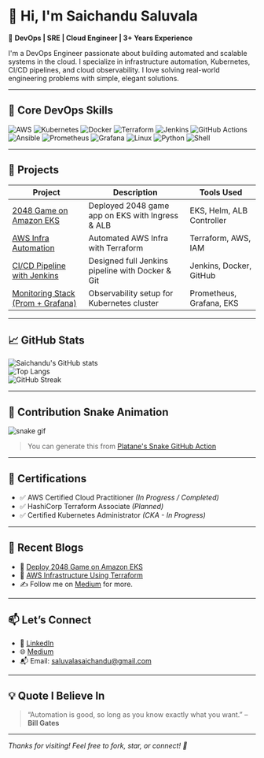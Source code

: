 # 👋 Hi, I'm Saichandu Saluvala

🚀 **DevOps | SRE | Cloud Engineer | 3+ Years Experience**

I'm a DevOps Engineer passionate about building automated and scalable systems in the cloud. I specialize in infrastructure automation, Kubernetes, CI/CD pipelines, and cloud observability. I love solving real-world engineering problems with simple, elegant solutions.

---

## 🧠 Core DevOps Skills

![AWS](https://img.shields.io/badge/AWS-FF9900?style=for-the-badge&logo=amazonaws&logoColor=white)
![Kubernetes](https://img.shields.io/badge/Kubernetes-326CE5?style=for-the-badge&logo=kubernetes&logoColor=white)
![Docker](https://img.shields.io/badge/Docker-2496ED?style=for-the-badge&logo=docker&logoColor=white)
![Terraform](https://img.shields.io/badge/Terraform-7B42BC?style=for-the-badge&logo=terraform&logoColor=white)
![Jenkins](https://img.shields.io/badge/Jenkins-D24939?style=for-the-badge&logo=jenkins&logoColor=white)
![GitHub Actions](https://img.shields.io/badge/GitHub_Actions-2088FF?style=for-the-badge&logo=githubactions&logoColor=white)
![Ansible](https://img.shields.io/badge/Ansible-EE0000?style=for-the-badge&logo=ansible&logoColor=white)
![Prometheus](https://img.shields.io/badge/Prometheus-E6522C?style=for-the-badge&logo=prometheus&logoColor=white)
![Grafana](https://img.shields.io/badge/Grafana-F46800?style=for-the-badge&logo=grafana&logoColor=white)
![Linux](https://img.shields.io/badge/Linux-FCC624?style=for-the-badge&logo=linux&logoColor=black)
![Python](https://img.shields.io/badge/Python-3776AB?style=for-the-badge&logo=python&logoColor=white)
![Shell](https://img.shields.io/badge/Shell_Scripting-4EAA25?style=for-the-badge&logo=gnu-bash&logoColor=white)

---

## 💼 Projects

| Project | Description | Tools Used |
|--------|-------------|------------|
| [2048 Game on Amazon EKS](https://medium.com/@saluvalasaichand/eks-deployment-2048-game-with-ingress-alb-c4e7c46d61f6) | Deployed 2048 game app on EKS with Ingress & ALB | EKS, Helm, ALB Controller |
| [AWS Infra Automation](https://medium.com/@saluvalasaichand/create-infrastructure-in-aws-using-terraform-d90805fbebc6) | Automated AWS Infra with Terraform | Terraform, AWS, IAM |
| [CI/CD Pipeline with Jenkins](https://github.com/saluvalasaichandu/devops-jenkins-pipeline) | Designed full Jenkins pipeline with Docker & Git | Jenkins, Docker, GitHub |
| [Monitoring Stack (Prom + Grafana)](https://github.com/saluvalasaichandu/eks-observability-prometheus-grafana) | Observability setup for Kubernetes cluster | Prometheus, Grafana, EKS |

---

## 📈 GitHub Stats

![Saichandu's GitHub stats](https://github-readme-stats.vercel.app/api?username=saluvalasaichandu&show_icons=true&theme=radical)  
![Top Langs](https://github-readme-stats.vercel.app/api/top-langs/?username=saluvalasaichandu&layout=compact&theme=radical)  
![GitHub Streak](https://streak-stats.demolab.com?user=saluvalasaichandu&theme=radical)

---

## 🐍 Contribution Snake Animation

![snake gif](https://github.com/saluvalasaichandu/saluvalasaichandu/blob/output/github-contribution-grid-snake.svg)

> You can generate this from [Platane's Snake GitHub Action](https://github.com/Platane/snk)

---

## 📜 Certifications

- ✅ AWS Certified Cloud Practitioner *(In Progress / Completed)*
- ✅ HashiCorp Terraform Associate *(Planned)*
- ✅ Certified Kubernetes Administrator *(CKA - In Progress)*

---

## 📝 Recent Blogs

- 🔹 [Deploy 2048 Game on Amazon EKS](https://medium.com/@saluvalasaichand/eks-deployment-2048-game-with-ingress-alb-c4e7c46d61f6)
- 🔹 [AWS Infrastructure Using Terraform](https://medium.com/@saluvalasaichand/create-infrastructure-in-aws-using-terraform-d90805fbebc6)
- ✍️ Follow me on [Medium](https://medium.com/@saluvalasaichand) for more.

---

## 📫 Let’s Connect

- 💼 [LinkedIn](https://www.linkedin.com/in/saluvala-saichandu-s-6aa2b6358/)
- 🌐 [Medium](https://medium.com/@saluvalasaichand)
- 📬 Email: saluvalasaichandu@gmail.com

---

## 💡 Quote I Believe In

> “Automation is good, so long as you know exactly what you want.” – **Bill Gates**

---

*Thanks for visiting! Feel free to fork, star, or connect! 🚀*
